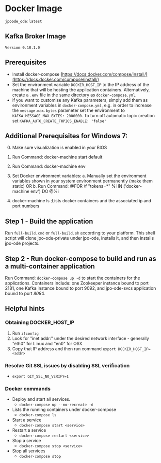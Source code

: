# Docker Image
	jpoode_ode:latest
## Kafka Broker Image
	Version 0.10.1.0
	
## Prerequisites

- Install docker-compose [https://docs.docker.com/compose/install/](https://docs.docker.com/compose/install/)
- Set the environment variable ```DOCKER_HOST_IP``` to the IP address of the machine that will be hosting the application containers. Alternatively, create a ```.env``` file in the same directory as ```docker-compose.yml```. 
- if you want to customise any Kafka parameters, simply add them as environment variables in ```docker-compose.yml```, e.g. in order to increase the ```message.max.bytes``` parameter set the environment to ```KAFKA_MESSAGE_MAX_BYTES: 2000000```. To turn off automatic topic creation set ```KAFKA_AUTO_CREATE_TOPICS_ENABLE: 'false'```

## Additional Prerequisites for Windows 7:
 0. Make sure visualization is enabled in your BIOS
 1. Run Command: docker-machine start default
 3. Run Command: docker-machine env
 4. Set Docker environment variables:
	 a. Manually set the environment variables shown in your system environment permanently (make them static)
   OR
     b. Run Command: @FOR /f "tokens=*" %i IN ('docker-machine env') DO @%i

 5. docker-machine ls ;Lists docker containers and the associated ip and port numbers

## Step 1 - Build the application
Run ```full-build.cmd``` or ```full-build.sh``` according to your platform. This shell script will clone jpo-ode-private under jpo-ode, installs it, and then installs jpo-ode projects.

## Step 2 - Run docker-compose to build and run as a multi-container application
Run Command: ```docker-compose up -d``` to start the containers for the applications. Containers include: one Zookeeper instance bound to port 2181, one Kafka instance bound to port 9092, and jpo-ode-svcs application bound to port *8080*.

## Helpful hints

 ### Obtaining DOCKER_HOST_IP
  1. Run `ifconfig`
  2. Look for "inet addr:" under the desired network interface - generally "eth0" for Linux and "en0" for OSX
  3. Copy that IP address and then run command `export DOCKER_HOST_IP=<addr>`
  
 ### Resolve Git SSL issues by disabling SSL verification
   - `export GIT_SSL_NO_VERIFY=1`
 ### Docker commands
   - Deploy and start all services. 
     - `docker-compose up --no-recreate -d`
   - Lists the running containers under docker-compose
     - `docker-compose ls`
   - Start a service
     - `docker-compose start <service>`
   - Restart a service
     - `docker-compose restart <service>`
   - Stop a service
     - `docker-compose stop <service>`
   - Stop all services
     - `docker-compose stop`
